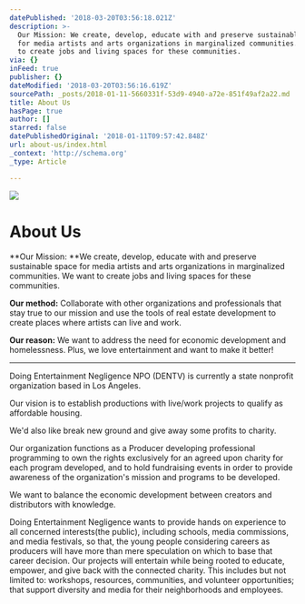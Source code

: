 ```yaml
---
datePublished: '2018-03-20T03:56:18.021Z'
description: >-
  Our Mission: We create, develop, educate with and preserve sustainable space
  for media artists and arts organizations in marginalized communities. We want
  to create jobs and living spaces for these communities.
via: {}
inFeed: true
publisher: {}
dateModified: '2018-03-20T03:56:16.619Z'
sourcePath: _posts/2018-01-11-5660331f-53d9-4940-a72e-851f49af2a22.md
title: About Us
hasPage: true
author: []
starred: false
datePublishedOriginal: '2018-01-11T09:57:42.848Z'
url: about-us/index.html
_context: 'http://schema.org'
_type: Article

---
```

![](https://the-grid-user-content.s3-us-west-2.amazonaws.com/5493165f-db02-4798-996e-e53254228283.png)

# About Us

**Our Mission: **We create, develop, educate with and preserve sustainable space for media artists and arts organizations in marginalized communities. We want to create jobs and living spaces for these communities.

**Our method:** Collaborate with other organizations and professionals that stay true to our mission and use the tools of real estate development to create places where artists can live and work.

**Our reason:** We want to address the need for economic development and homelessness. Plus, we love entertainment and want to make it better!

---

Doing Entertainment Negligence NPO (DENTV) is currently a state nonprofit organization based in Los Angeles.

Our vision is to establish productions with live/work projects to qualify as affordable housing.

We'd also like break new ground and give away some profits to charity.

Our organization functions as a Producer developing professional programming to own the rights exclusively for an agreed upon charity for each program developed, and to hold fundraising events in order to provide awareness of the organization's mission and programs to be developed.

We want to balance the economic development between creators and distributors with knowledge.

Doing Entertainment Negligence wants to provide hands on experience to all concerned interests(the public), including schools, media commissions, and media festivals, so that, the young people considering careers as producers will have more than mere speculation on which to base that career decision. Our projects will entertain while being rooted to educate, empower, and give back with the connected charity. This includes but not limited to: workshops, resources, communities, and volunteer opportunities; that support diversity and media for their neighborhoods and employees.